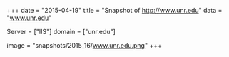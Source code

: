 
+++
date = "2015-04-19"
title = "Snapshot of http://www.unr.edu"
data = "www.unr.edu"

Server = ["IIS"]
domain = ["unr.edu"]

  image = "snapshots/2015_16/www.unr.edu.png"
+++
#
